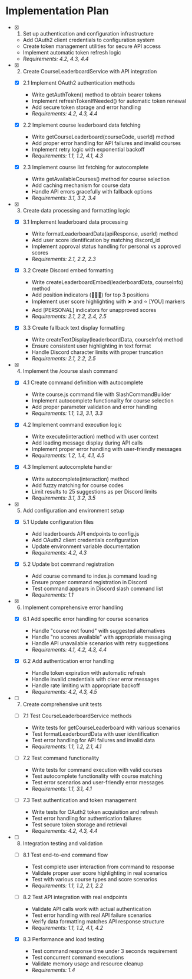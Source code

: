 # Implementation Plan

- [x] 1. Set up authentication and configuration infrastructure
  - Add OAuth2 client credentials to configuration system
  - Create token management utilities for secure API access
  - Implement automatic token refresh logic
  - _Requirements: 4.2, 4.3, 4.4_

- [x] 2. Create CourseLeaderboardService with API integration
  - [x] 2.1 Implement OAuth2 authentication methods
    - Write getAuthToken() method to obtain bearer tokens
    - Implement refreshTokenIfNeeded() for automatic token renewal
    - Add secure token storage and error handling
    - _Requirements: 4.2, 4.3, 4.4_

  - [x] 2.2 Implement course leaderboard data fetching
    - Write getCourseLeaderboard(courseCode, userId) method
    - Add proper error handling for API failures and invalid courses
    - Implement retry logic with exponential backoff
    - _Requirements: 1.1, 1.2, 4.1, 4.3_

  - [x] 2.3 Implement course list fetching for autocomplete
    - Write getAvailableCourses() method for course selection
    - Add caching mechanism for course data
    - Handle API errors gracefully with fallback options
    - _Requirements: 3.1, 3.2, 3.4_

- [x] 3. Create data processing and formatting logic
  - [x] 3.1 Implement leaderboard data processing
    - Write formatLeaderboardData(apiResponse, userId) method
    - Add user score identification by matching discord_id
    - Implement approval status handling for personal vs approved scores
    - _Requirements: 2.1, 2.2, 2.3_

  - [x] 3.2 Create Discord embed formatting
    - Write createLeaderboardEmbed(leaderboardData, courseInfo) method
    - Add position indicators (🥇🥈🥉) for top 3 positions
    - Implement user score highlighting with ➤ and ⭐ [YOU] markers
    - Add [PERSONAL] indicators for unapproved scores
    - _Requirements: 2.1, 2.2, 2.4, 2.5_

  - [x] 3.3 Create fallback text display formatting
    - Write createTextDisplay(leaderboardData, courseInfo) method
    - Ensure consistent user highlighting in text format
    - Handle Discord character limits with proper truncation
    - _Requirements: 2.1, 2.2, 2.5_

- [x] 4. Implement the /course slash command
  - [x] 4.1 Create command definition with autocomplete
    - Write course.js command file with SlashCommandBuilder
    - Implement autocomplete functionality for course selection
    - Add proper parameter validation and error handling
    - _Requirements: 1.1, 1.3, 3.1, 3.3_

  - [x] 4.2 Implement command execution logic
    - Write execute(interaction) method with user context
    - Add loading message display during API calls
    - Implement proper error handling with user-friendly messages
    - _Requirements: 1.2, 1.4, 4.1, 4.5_

  - [x] 4.3 Implement autocomplete handler
    - Write autocomplete(interaction) method
    - Add fuzzy matching for course codes
    - Limit results to 25 suggestions as per Discord limits
    - _Requirements: 3.1, 3.2, 3.5_

- [x] 5. Add configuration and environment setup
  - [x] 5.1 Update configuration files
    - Add leaderboards API endpoints to config.js
    - Add OAuth2 client credentials configuration
    - Update environment variable documentation
    - _Requirements: 4.2, 4.3_

  - [x] 5.2 Update bot command registration
    - Add course command to index.js command loading
    - Ensure proper command registration in Discord
    - Test command appears in Discord slash command list
    - _Requirements: 1.1_

- [x] 6. Implement comprehensive error handling
  - [x] 6.1 Add specific error handling for course scenarios
    - Handle "course not found" with suggested alternatives
    - Handle "no scores available" with appropriate messaging
    - Handle API unavailable scenarios with retry suggestions
    - _Requirements: 4.1, 4.2, 4.3, 4.4_

  - [x] 6.2 Add authentication error handling
    - Handle token expiration with automatic refresh
    - Handle invalid credentials with clear error messages
    - Handle rate limiting with appropriate backoff
    - _Requirements: 4.2, 4.3, 4.5_

- [ ] 7. Create comprehensive unit tests
  - [ ] 7.1 Test CourseLeaderboardService methods
    - Write tests for getCourseLeaderboard with various scenarios
    - Test formatLeaderboardData with user identification
    - Test error handling for API failures and invalid data
    - _Requirements: 1.1, 1.2, 2.1, 4.1_

  - [ ] 7.2 Test command functionality
    - Write tests for command execution with valid courses
    - Test autocomplete functionality with course matching
    - Test error scenarios and user-friendly error messages
    - _Requirements: 1.1, 3.1, 4.1_

  - [ ] 7.3 Test authentication and token management
    - Write tests for OAuth2 token acquisition and refresh
    - Test error handling for authentication failures
    - Test secure token storage and retrieval
    - _Requirements: 4.2, 4.3, 4.4_

- [ ] 8. Integration testing and validation
  - [ ] 8.1 Test end-to-end command flow
    - Test complete user interaction from command to response
    - Validate proper user score highlighting in real scenarios
    - Test with various course types and score scenarios
    - _Requirements: 1.1, 1.2, 2.1, 2.2_

  - [ ] 8.2 Test API integration with real endpoints
    - Validate API calls work with actual authentication
    - Test error handling with real API failure scenarios
    - Verify data formatting matches API response structure
    - _Requirements: 1.1, 1.2, 4.1, 4.2_

  - [x] 8.3 Performance and load testing
    - Test command response time under 3 seconds requirement
    - Test concurrent command executions
    - Validate memory usage and resource cleanup
    - _Requirements: 1.4_
